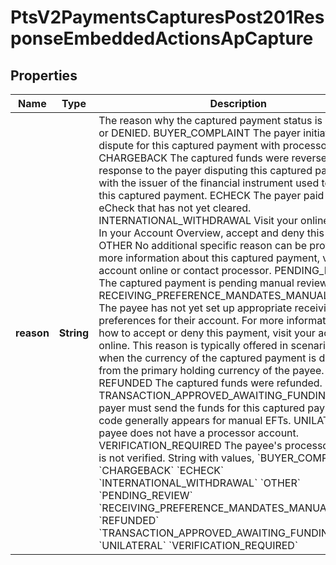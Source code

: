 
# PtsV2PaymentsCapturesPost201ResponseEmbeddedActionsApCapture

## Properties
Name | Type | Description | Notes
------------ | ------------- | ------------- | -------------
**reason** | **String** | The reason why the captured payment status is PENDING or DENIED. BUYER_COMPLAINT The payer initiated a dispute for this captured payment with processor. CHARGEBACK The captured funds were reversed in response to the payer disputing this captured payment with the issuer of the financial instrument used to pay for this captured payment. ECHECK The payer paid by an eCheck that has not yet cleared. INTERNATIONAL_WITHDRAWAL Visit your online account. In your Account Overview, accept and deny this payment. OTHER No additional specific reason can be provided. For more information about this captured payment, visit your account online or contact processor. PENDING_REVIEW The captured payment is pending manual review. RECEIVING_PREFERENCE_MANDATES_MANUAL_ACTION The payee has not yet set up appropriate receiving preferences for their account. For more information about how to accept or deny this payment, visit your account online. This reason is typically offered in scenarios such as when the currency of the captured payment is different from the primary holding currency of the payee. REFUNDED The captured funds were refunded. TRANSACTION_APPROVED_AWAITING_FUNDING The payer must send the funds for this captured payment. This code generally appears for manual EFTs. UNILATERAL The payee does not have a processor account. VERIFICATION_REQUIRED The payee&#39;s processor account is not verified. String with values,  &#x60;BUYER_COMPLAINT&#x60;  &#x60;CHARGEBACK&#x60;  &#x60;ECHECK&#x60;  &#x60;INTERNATIONAL_WITHDRAWAL&#x60;  &#x60;OTHER&#x60;  &#x60;PENDING_REVIEW&#x60;  &#x60;RECEIVING_PREFERENCE_MANDATES_MANUAL_ACTION&#x60;  &#x60;REFUNDED&#x60;  &#x60;TRANSACTION_APPROVED_AWAITING_FUNDING&#x60;  &#x60;UNILATERAL&#x60;  &#x60;VERIFICATION_REQUIRED&#x60;  |  [optional]



